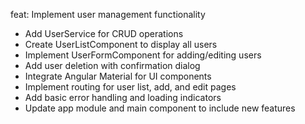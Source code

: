 feat: Implement user management functionality

- Add UserService for CRUD operations
- Create UserListComponent to display all users
- Implement UserFormComponent for adding/editing users
- Add user deletion with confirmation dialog
- Integrate Angular Material for UI components
- Implement routing for user list, add, and edit pages
- Add basic error handling and loading indicators
- Update app module and main component to include new features

